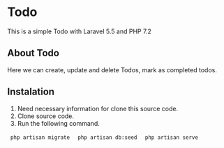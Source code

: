 # Todo
This is a simple Todo with Laravel 5.5 and PHP 7.2

## About Todo
Here we can create, update and delete Todos, mark as completed todos.

## Instalation
1. Need necessary information for clone this source code.
2. Clone source code.
3. Run the following command.

<code> php artisan migrate </code>
<code> php artisan db:seed </code>
<code> php artisan serve </code>
